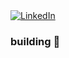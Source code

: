 <div>
  <a href="https://linkedin.com/in/sifal-kl">
    <img src="https://shields.io/badge/LinkedIn-0A66C2?logo=LinkedIn&style=for-the-badge" alt="LinkedIn" />
  </a>
</div>

### building 🔧
